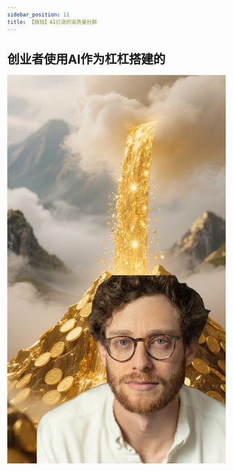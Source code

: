 ```yaml
---
sidebar_position: 11
title: 【搞钱】AI打造的高质量社群
---
```


# 创业者使用AI作为杠杠搭建的
![封面](Camera_1040g3k031hesaubqjs0g5nqnecc08a61if3sfp8.jpg)

